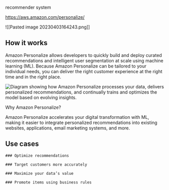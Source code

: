 recommender system

https://aws.amazon.com/personalize/

![[Pasted image 20230403164243.png]]

## How it works

Amazon Personalize allows developers to quickly build and deploy curated recommendations and intelligent user segmentation at scale using machine learning (ML). Because Amazon Personalize can be tailored to your individual needs, you can deliver the right customer experience at the right time and in the right place.

![Diagram showing how Amazon Personalize processes your data, delivers personalized recommendations, and continually trains and optimizes the model based on evolving insights.](https://d1.awsstatic.com/products/personalize/product-page-diagram_Amazon-Personalize1.4249579be4fd5c883914489dcbb0c27ba59a2961.png)


Why Amazon Personalize?

Amazon Personalize accelerates your digital transformation with ML, making it easier to integrate personalized recommendations into existing websites, applications, email marketing systems, and more.

## Use cases

	### Optimize recommendations

	### Target customers more accurately

	### Maximize your data’s value

	### Promote items using business rules
